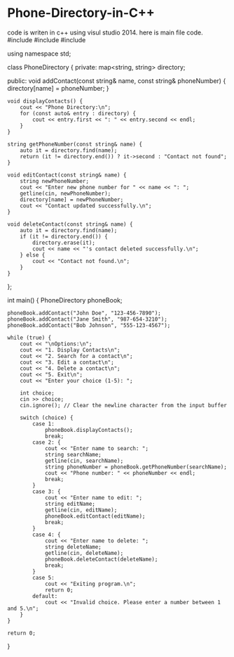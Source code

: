 # Phone-Directory-in-C++
code is writen in c++ using visul studio 2014.
here is main file code.
#include <iostream>
#include <string>
#include <map>

using namespace std;

class PhoneDirectory {
private:
    map<string, string> directory;

public:
    void addContact(const string& name, const string& phoneNumber) {
        directory[name] = phoneNumber;
    }

    void displayContacts() {
        cout << "Phone Directory:\n";
        for (const auto& entry : directory) {
            cout << entry.first << ": " << entry.second << endl;
        }
    }

    string getPhoneNumber(const string& name) {
        auto it = directory.find(name);
        return (it != directory.end()) ? it->second : "Contact not found";
    }

    void editContact(const string& name) {
        string newPhoneNumber;
        cout << "Enter new phone number for " << name << ": ";
        getline(cin, newPhoneNumber);
        directory[name] = newPhoneNumber;
        cout << "Contact updated successfully.\n";
    }

    void deleteContact(const string& name) {
        auto it = directory.find(name);
        if (it != directory.end()) {
            directory.erase(it);
            cout << name << "'s contact deleted successfully.\n";
        } else {
            cout << "Contact not found.\n";
        }
    }
};

int main() {
    PhoneDirectory phoneBook;

    phoneBook.addContact("John Doe", "123-456-7890");
    phoneBook.addContact("Jane Smith", "987-654-3210");
    phoneBook.addContact("Bob Johnson", "555-123-4567");

    while (true) {
        cout << "\nOptions:\n";
        cout << "1. Display Contacts\n";
        cout << "2. Search for a contact\n";
        cout << "3. Edit a contact\n";
        cout << "4. Delete a contact\n";
        cout << "5. Exit\n";
        cout << "Enter your choice (1-5): ";

        int choice;
        cin >> choice;
        cin.ignore(); // Clear the newline character from the input buffer

        switch (choice) {
            case 1:
                phoneBook.displayContacts();
                break;
            case 2: {
                cout << "Enter name to search: ";
                string searchName;
                getline(cin, searchName);
                string phoneNumber = phoneBook.getPhoneNumber(searchName);
                cout << "Phone number: " << phoneNumber << endl;
                break;
            }
            case 3: {
                cout << "Enter name to edit: ";
                string editName;
                getline(cin, editName);
                phoneBook.editContact(editName);
                break;
            }
            case 4: {
                cout << "Enter name to delete: ";
                string deleteName;
                getline(cin, deleteName);
                phoneBook.deleteContact(deleteName);
                break;
            }
            case 5:
                cout << "Exiting program.\n";
                return 0;
            default:
                cout << "Invalid choice. Please enter a number between 1 and 5.\n";
        }
    }

    return 0;
}
